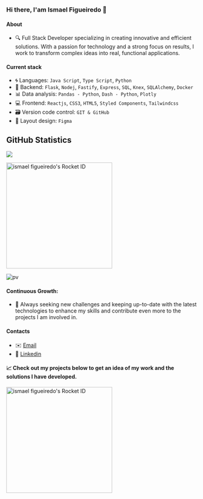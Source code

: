 ### Hi there, I'am Ismael Figueiredo 👋

#### About
- 🔍 Full Stack Developer specializing in creating innovative and efficient solutions. With a passion for technology and a strong focus on results, I work to transform complex ideas into real, functional applications.

 #### Current stack
- 🌀 Languages: `Java Script`, `Type Script`, `Python`
- 📡 Backend: `Flask`, `Nodej`, `Fastify`, `Express`, `SQL`, `Knex`, `SQLAlchemy`, `Docker` 
- 📊 Data analysis: `Pandas - Python`, `Dash - Python`, `Plotly`
- 💻 Frontend: `Reactjs`, `CSS3`, `HTML5`, `Styled Components`, `Tailwindcss`
- 🗃️ Version code control: `GIT & GitHub` 
- 🎨 Layout design: `Figma`

## **GitHub Statistics**

<a href="https://github.com/Gurupreet">
  <img align="center" src="https://github-readme-stats.vercel.app/api/top-langs/?username=ismael-figueiredo&hide_langs_below=1" />
</a>

<a href="https://app.rocketseat.com.br/me/ismael-figueiredo-00324"><img src="https://app.rocketseat.com.br/api/rocketid/share?slug=ismael-figueiredo-00324&type=card" width="280" alt="ismael figueiredo's Rocket ID"/></a>

![pv](https://pageview.vercel.app/?github_user=ismael-figueiredo)

#### Continuous Growth: 
- 🌱 Always seeking new challenges and keeping up-to-date with the latest technologies to enhance my skills and contribute even more to the projects I am involved in.

#### Contacts

- ✉️ [Email](contato@ismaelfigueiredo.com)
- 💼 [Linkedin](https://www.linkedin.com/in/ismael-figueiredo-09689a211)

#### 📈 Check out my projects below to get an idea of my work and the solutions I have developed.

<a href="https://app.rocketseat.com.br/me/ismael-figueiredo-00324"><img src="https://app.rocketseat.com.br/api/rocketid/share?slug=ismael-figueiredo-00324&type=card" width="280" alt="ismael figueiredo's Rocket ID"/></a>



